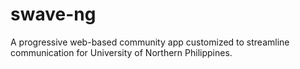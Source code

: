# swave-ng
A progressive web-based community app customized to streamline communication for University of Northern Philippines.
